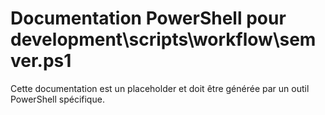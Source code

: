 # Documentation PowerShell pour development\scripts\workflow\semver.ps1

Cette documentation est un placeholder et doit être générée par un outil PowerShell spécifique.
